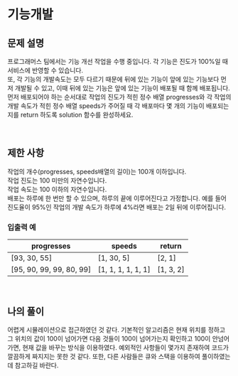 # 기능개발

## 문제 설명
프로그래머스 팀에서는 기능 개선 작업을 수행 중입니다. 각 기능은 진도가 100%일 때 서비스에 반영할 수 있습니다.
<br>
또, 각 기능의 개발속도는 모두 다르기 때문에 뒤에 있는 기능이 앞에 있는 기능보다 먼저 개발될 수 있고, 이때 뒤에 있는 기능은 앞에 있는 기능이 배포될 때 함께 배포됩니다.
<br>
먼저 배포되어야 하는 순서대로 작업의 진도가 적힌 정수 배열 progresses와 각 작업의 개발 속도가 적힌 정수 배열 speeds가 주어질 때 각 배포마다 몇 개의 기능이 배포되는지를 return 하도록 solution 함수를 완성하세요.

<br>

## 제한 사항
작업의 개수(progresses, speeds배열의 길이)는 100개 이하입니다. <br>
작업 진도는 100 미만의 자연수입니다. <br>
작업 속도는 100 이하의 자연수입니다. <br>
배포는 하루에 한 번만 할 수 있으며, 하루의 끝에 이루어진다고 가정합니다. 예를 들어 진도율이 95%인 작업의 개발 속도가 하루에 4%라면 배포는 2일 뒤에 이루어집니다. <br>

### 입출력 예
| progresses               | speeds             | return    |
|--------------------------|--------------------|-----------|
| [93, 30, 55]             | [1, 30, 5]         | [2, 1]    |
| [95, 90, 99, 99, 80, 99] | [1, 1, 1, 1, 1, 1] | [1, 3, 2] |

<br>

## 나의 풀이
어렵게 시뮬레이션으로 접근하였던 것 같다. 기본적인 알고리즘은 현재 위치를 정하고 그 위치의 값이 100이 넘어가면 다음 것들이 100이 넘어가는지 확인하고 100이 안넘어가면, 현재 값을 바꾸는 방식을 이용하였다. 예외적인 사항들이 몇가지 존재하여 코드가 깔끔하게 짜지지는 못한 것 같다. 또한, 다른 사람들은 큐와 스택을 이용하여 풀이하였는데 참고하길 바란다.